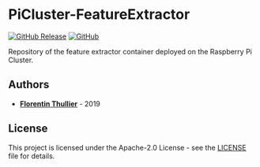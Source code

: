 # PiCluster-FeatureExtractor

[![GitHub Release](https://img.shields.io/github/release/FlorentinTh/PiCluster-FeatureExtractor?style=flat-square)](https://github.com/FlorentinTh/PiCluster-FeatureExtractor/releases) [![GitHub](https://img.shields.io/github/license/FlorentinTh/PiCluster-FeatureExtractor?style=flat-square)](https://github.com/FlorentinTh/PiCluster-FeatureExtractor/blob/master/LICENSE)

Repository of the feature extractor container deployed on the Raspberry Pi Cluster.

## Authors

* [**Florentin Thullier**](https://github.com/FlorentinTh) - 2019

## License

This project is licensed under the Apache-2.0 License - see the [LICENSE](LICENSE) file for details.
